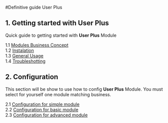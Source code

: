 #Definitive guide User Plus

## 1. Getting started with User Plus
Quick guide to getting started with <b>User Plus</b> Module

1.1 [Modules Business Concept](https://github.com/suckkay/yii2-user-plus/blob/master/docs/BusinessConcept.md)<BR>
1.2 [Instalation](https://github.com/suckkay/yii2-user-plus/blob/master/docs/Installation.md)<BR>
1.3 [General Usage](https://github.com/suckkay/yii2-user-plus/blob/master/docs/GeneralUsage.md)<BR>
1.4 [Troubleshotting](https://github.com/suckkay/yii2-user-plus/blob/master/docs/Troubleshotting.md)<BR>


## 2. Configuration
This section will be show to use how to config <b>User Plus</b> Module. You must select for yourself one module matching business.

2.1 [Configuration for simple module](https://github.com/suckkay/yii2-user-plus/blob/master/docs/simple/Configuration.md)<BR>
2.2 [Configuration for basic module](https://github.com/suckkay/yii2-user-plus/blob/master/docs/basic/Configuration.md)<BR>
2.3 [Configuration for advanced module](https://github.com/suckkay/yii2-user-plus/blob/master/docs/advanced/Configuration.md)<BR>
